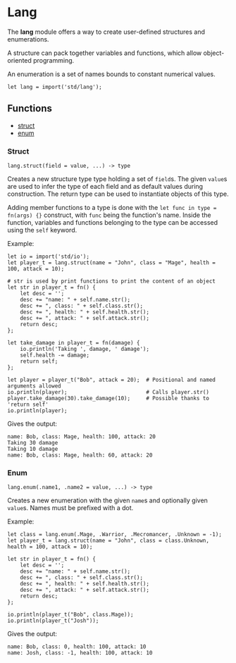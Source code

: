 # Lang

The **lang** module offers a way to create user-defined structures and enumerations.

A structure can pack together variables and functions, which allow object-oriented programming.

An enumeration is a set of names bounds to constant numerical values.
```
let lang = import('std/lang');
```

## Functions
- [struct](#struct)
- [enum](#enum)

### Struct
```
lang.struct(field = value, ...) -> type
```
Creates a new structure type type holding a set of `field`s. The given `value`s are used to infer the type of each field and as default values during construction. The return type can be used to instantiate objects of this type.

Adding member functions to a type is done with the `let func in type = fn(args) {}` construct, with `func` being the function's name. Inside the function, variables and functions belonging to the type can be accessed using the `self` keyword.

Example:
```
let io = import('std/io');
let player_t = lang.struct(name = "John", class = "Mage", health = 100, attack = 10);

# str is used by print functions to print the content of an object
let str in player_t = fn() {
    let desc = '';
    desc += "name: " + self.name.str();
    desc += ", class: " + self.class.str();
    desc += ", health: " + self.health.str();
    desc += ", attack: " + self.attack.str();
    return desc;
};

let take_damage in player_t = fn(damage) {
    io.println('Taking ', damage, ' damage');
    self.health -= damage;
    return self;
};

let player = player_t("Bob", attack = 20);  # Positional and named arguments allowed
io.println(player);                         # Calls player.str()
player.take_damage(30).take_damage(10);     # Possible thanks to 'return self'
io.println(player);
```

Gives the output:
```
name: Bob, class: Mage, health: 100, attack: 20
Taking 30 damage
Taking 10 damage
name: Bob, class: Mage, health: 60, attack: 20
```

### Enum
```
lang.enum(.name1, .name2 = value, ...) -> type
```
Creates a new enumeration with the given `name`s and optionally given `value`s. Names must be prefixed with a dot.

Example:
```
let class = lang.enum(.Mage, .Warrior, .Mecromancer, .Unknown = -1);
let player_t = lang.struct(name = "John", class = class.Unknown, health = 100, attack = 10);

let str in player_t = fn() {
    let desc = '';
    desc += "name: " + self.name.str();
    desc += ", class: " + self.class.str();
    desc += ", health: " + self.health.str();
    desc += ", attack: " + self.attack.str();
    return desc;
};

io.println(player_t("Bob", class.Mage));
io.println(player_t("Josh"));
```

Gives the output:
```
name: Bob, class: 0, health: 100, attack: 10
name: Josh, class: -1, health: 100, attack: 10
```
